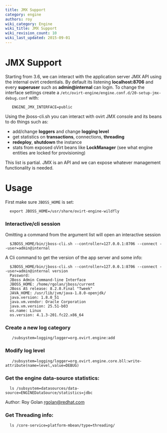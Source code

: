 ```yaml
---
title: JMX Support
category: engine
authors: roy
wiki_category: Engine
wiki_title: JMX Support
wiki_revision_count: 10
wiki_last_updated: 2015-09-01
---
```


# JMX Support

Starting from 3.6, we can interact with the application server JMX API using the internal ovirt credentials.
By default its listening **localhost:8706** and every **superuser** such as **admin@internal** can login. To change the interface settings create a `/etc/ovirt-engine/engine.conf.d/20-setup-jmx-debug.conf` with:

       ENGINE_JMX_INTERFACE=public

Using the jboss-cli.sh you can interact with ovirt JMX console and its beans to do things such as:

*   add/change **loggers** and change **logging level**
*   get statistics on **transactions**, connections, **threading**
*   **redeploy**, **shutdown** the instance
*   stats from exposed oVirt beans like **LockManager** (see what engine entities are locked for provisioning)

This list is partial. JMX is an API and we can expose whatever management functionality is needed.

# Usage

First make sure `JBOSS_HOME` is set:

      export JBOSS_HOME=/usr/share/ovirt-engine-wildfly

### Interactive/cli session

Omitting a command from the argument list will open an interactive session

      $JBOSS_HOME/bin/jboss-cli.sh --controller=127.0.0.1:8706 --connect --user=admin@internal

A Cli command to get the version of the app server and some info:

      $JBOSS_HOME/bin/jboss-cli.sh --controller=127.0.0.1:8706 --connect --user=admin@internal version
      Password: 
      JBoss Admin Command-line Interface
      JBOSS_HOME: /home/rgolan/jboss/current
      JBoss AS release: 8.2.0.Final "Tweek"
      JAVA_HOME: /usr/lib/jvm/java-1.8.0-openjdk/
      java.version: 1.8.0_51
      java.vm.vendor: Oracle Corporation
      java.vm.version: 25.51-b03
      os.name: Linux
      os.version: 4.1.3-201.fc22.x86_64

### Create a new log category

       /subsystem=logging/logger=org.ovirt.engine:add

### Modify log level

       /subsystem=logging/logger=org.ovirt.engine.core.bll:write-attribute(name=level,value=DEBUG)

### Get the engine data-source statistics:

      ls /subsystem=datasources/data-source=ENGINEDataSource/statistics=jdbc

Author: Roy Golan <rgolan@redhat.com>

### Get Threading info:

      ls /core-service=platform-mbean/type=threading/
